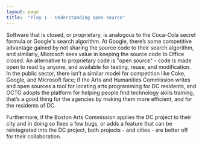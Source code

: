 ```yaml
---
layout: page
title:  "Play 1 - Understanding open source"
---
```


Software that is closed, or proprietary, is analogous to the Coca-Cola secret formula or Google's search algorithm. At Google, there’s some competitive advantage gained by not sharing the source code to their search algorithm, and similarly, Microsoft sees value in keeping the source code to Office closed. An alternative to proprietary code is "open source" - code is made open to read by anyone, and available for testing, reuse, and modification. In the public sector, there isn’t a similar model for competition like Coke, Google, and Microsoft face; if the Arts and Humanities Commission writes and open sources a tool for locating arts programming for DC residents, and OCTO adopts the platform for helping people find technology skills training, that’s a good thing for the agencies by making them more efficient, and for the residents of DC.

Furthermore, if the Boston Arts Commission applies the DC project to their city and in doing so fixes a few bugs, or adds a feature that can be reintegrated into the DC project, both projects - and cities - are better off for their collaboration.
